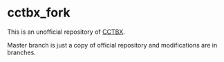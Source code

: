 # cctbx_fork

This is an unofficial repository of [CCTBX](http://cctbx.sourceforge.net/).

Master branch is just a copy of official repository and modifications are in branches.
